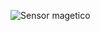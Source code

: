 ![Sensor magetico](https://github.com/Brandon-SR/Sensores_R2/assets/132231023/553e56ec-f372-45f7-a81a-4771f9e2bc20)
